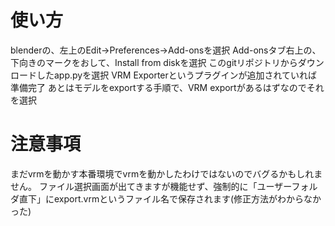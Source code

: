# 使い方
blenderの、左上のEdit→Preferences→Add-onsを選択
Add-onsタブ右上の、下向きのマークをおして、Install from diskを選択
このgitリポジトリからダウンロードしたapp.pyを選択
VRM Exporterというプラグインが追加されていれば準備完了
あとはモデルをexportする手順で、VRM exportがあるはずなのでそれを選択

# 注意事項
まだvrmを動かす本番環境でvrmを動かしたわけではないのでバグるかもしれません。
ファイル選択画面が出てきますが機能せず、強制的に「ユーザーフォルダ直下」にexport.vrmというファイル名で保存されます(修正方法がわからなかった)
